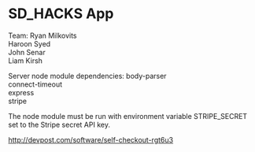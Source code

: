 # SD_HACKS App 

Team: Ryan Milkovits   
      Haroon Syed  
      John Senar  
      Liam Kirsh  

Server node module dependencies: 
body-parser  
connect-timeout  
express  
stripe  

The node module must be run with environment variable STRIPE_SECRET set to the Stripe secret API key.

http://devpost.com/software/self-checkout-rgt6u3
